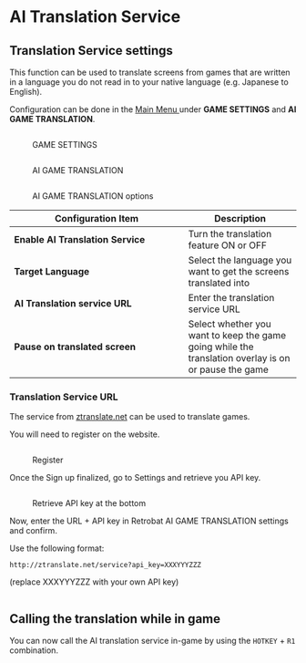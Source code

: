 # AI Translation Service

## Translation Service settings

This function can be used to translate screens from games that are written in a language you do not read in to your native language (e.g. Japanese to English).

Configuration can be done in the [Main Menu ](../../en/navigation/main-menu.md)under **GAME SETTINGS** and **AI GAME TRANSLATION**.

<div align="left">

<figure><img src="https://i.imgur.com/9PkHi7R.png" alt=""><figcaption><p>GAME SETTINGS</p></figcaption></figure>

</div>

<div align="left">

<figure><img src="https://i.imgur.com/wQswVu7.png" alt=""><figcaption><p>AI GAME TRANSLATION</p></figcaption></figure>

</div>

<div align="left">

<figure><img src="https://i.imgur.com/GD7f7Ay.png" alt=""><figcaption><p>AI GAME TRANSLATION options</p></figcaption></figure>

</div>

<table><thead><tr><th width="290">Configuration Item</th><th>Description</th></tr></thead><tbody><tr><td><strong>Enable AI Translation Service</strong></td><td>Turn the translation feature ON or OFF</td></tr><tr><td><strong>Target Language</strong></td><td>Select the language you want to get the screens translated into</td></tr><tr><td><strong>AI Translation service URL</strong></td><td>Enter the translation service URL</td></tr><tr><td><strong>Pause on translated screen</strong></td><td>Select whether you want to keep the game going while the translation overlay is on or pause the game</td></tr></tbody></table>

### Translation Service URL

The service from [ztranslate.net](https://ztranslate.net/) can be used to translate games.

You will need to register on the website.

<div align="left">

<figure><img src="https://i.imgur.com/rLddOm8.png" alt=""><figcaption><p>Register</p></figcaption></figure>

</div>

Once the Sign up finalized, go to Settings and retrieve you API key.

<div align="left">

<figure><img src="https://i.imgur.com/7Oe139R.png" alt=""><figcaption><p>Retrieve API key at the bottom</p></figcaption></figure>

</div>

Now, enter the URL + API key in Retrobat AI GAME TRANSLATION settings and confirm.

Use the following format:

```
http://ztranslate.net/service?api_key=XXXYYYZZZ
```

(replace XXXYYYZZZ with your own API key)

<div align="left">

<figure><img src="https://i.imgur.com/OiGEpQD.png" alt=""><figcaption></figcaption></figure>

</div>

## Calling the translation while in game

You can now call the AI translation service in-game by using the `HOTKEY` + `R1` combination.
